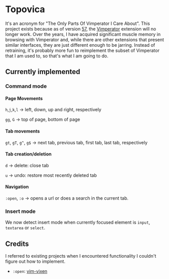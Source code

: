 # Topovica

It's an acronym for "The Only Parts Of Vimperator I Care About". This project exists because as of version [57](https://www.mozilla.org/en-US/firefox/57.0/releasenotes/), the [Vimperator](http://vimperator.org/) extension will no longer work. Over the years, I have acquired significant muscle memory in browsing with Vimperator and, while there are other extensions that present similar interfaces, they are just different enough to be jarring. Instead of retraining, it's probably more fun to reimplement the subset of Vimperator that I am used to, so that's what I am going to do.

## Currently implemented

### Command mode

#### Page Movements

`h`,`j`,`k`,`l` &rarr; left, down, up and right, respectively 

`gg`, `G` &rarr; top of page, bottom of page

#### Tab movements

`gt`, `gT`, `g^`, `g$` &rarr; next tab, previous tab, first tab, last tab, respectively

#### Tab creation/deletion

`d` &rarr; delete: close tab

`u` &rarr; undo: restore most recently deleted tab

#### Navigation

`:open`, `:o` &rarr; opens a url or does a search in the current tab.

### Insert mode

We now detect insert mode when currently focused element is `input`, `textarea` or `select`.

## Credits

I referred to existing projects when I encountered functionality I couldn't figure out how to implement.

- `:open`: [vim-vixen](https://github.com/ueokande/vim-vixen)

